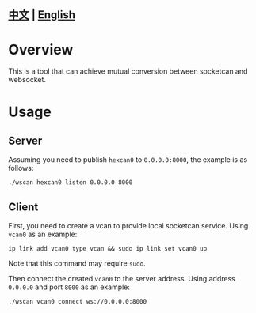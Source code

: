 [中文](README-CN.md) | [English](README.md)
---

# Overview
This is a tool that can achieve mutual conversion between socketcan and websocket.

# Usage
## Server
Assuming you need to publish `hexcan0` to `0.0.0.0:8000`, the example is as follows:
```
./wscan hexcan0 listen 0.0.0.0 8000
```

## Client
First, you need to create a vcan to provide local socketcan service. Using `vcan0` as an example:
```
ip link add vcan0 type vcan && sudo ip link set vcan0 up
```
Note that this command may require `sudo`.

Then connect the created `vcan0` to the server address. Using address `0.0.0.0` and port `8000` as an example:
```
./wscan vcan0 connect ws://0.0.0.0:8000
```

